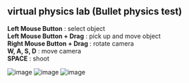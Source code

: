 ## virtual physics lab (Bullet physics test)

**Left Mouse Button** : select object<br />
**Left Mouse Button + Drag** : pick up and move object<br />
**Right Mouse Button + Drag** : rotate camera<br />
**W, A, S, D** : move camera<br />
**SPACE** : shoot<br />

![image](screenshot1.png)
![image](screenshot2.png)
![image](screenshot3.png)
